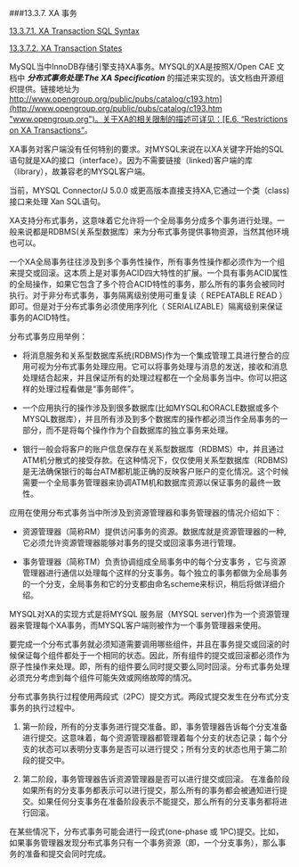 ###13.3.7. XA 事务

[13.3.7.1. XA Transaction SQL Syntax](/docs/Chapter_13/13.3.7.1_XA_Transaction_SQL_Syntax.md "13.3.7.1") 

[13.3.7.2. XA Transaction States](/docs/Chapter_13/13.3.7.2_XA_Transaction_States.md "13.3.7.2")

MySQL当中InnoDB存储引擎支持XA事务。MYSQL的XA是按照X/Open CAE 文档中 ___分布式事务处理:The XA Specification___ 的描述来实现的。该文档由开源组织提供。链接地址为[http://www.opengroup.org/public/pubs/catalog/c193.htm](http://www.opengroup.org/public/pubs/catalog/c193.htm "www.opengroup.org")。关于XA的相关限制的描述可详见：[E.6, “Restrictions on XA Transactions”]()。

XA事务对客户端没有任何特别的要求。对MYSQL来说在以XA关键字开始的SQL语句就是XA的接口（interface）。因为不需要链接（linked)客户端的库（library），故兼容老的MYSQL客户端。

当前，MYSQL Connector/J 5.0.0 或更高版本直接支持XA,它通过一个类（class)接口来处理 Xan SQL语句。

XA支持分布式事务，这意味着它允许将一个全局事务分成多个事务进行处理。一般来说都是RDBMS(关系型数据库）来为分布式事务提供事物资源，当然其他环境也可以。

一个XA全局事务往往涉及到多个事务性操作，所有事务性操作都必须作为一个组来提交或回滚。这本质上是对事务ACID四大特性的扩展。一个具有事务ACID属性的全局操作，如果它包含了多个符合ACID特性的事务，那么所有的事务会被同时执行。对于非分布式事务，事务隔离级别使用可重复读（ REPEATABLE READ ）即可。但是对于分布式事务必须使用序列化（ SERIALIZABLE）隔离级别来保证事务的ACID特性。

分布式事务应用举例：

* 将消息服务和关系型数据库系统(RDBMS)作为一个集成管理工具进行整合的应用可视为分布式事务处理应用。它可以将事务处理与消息的发送，接收和消息处理结合起来，并且保证所有的处理过程都在一个全局事务当中。你可以把这样的处理过程看做是“事务邮件”。

* 一个应用执行的操作涉及到很多数据库(比如MYSQL和ORACLE数据或多个MYSQL数据库），并且所有涉及到多个数据库的操作都必须当作全局事务的一部分，而不是将每个操作作为个自数据库的独立事务来处理。

* 银行一般会将客户的账户信息保存在关系型数据库（RDBMS）中，并且通过ATM机分散式的接受存款。在这种情况下，仅仅使用关系型数据库（RDBMS)是无法确保银行的每台ATM都机能正确的反映客户账户的变化情况。这个时候需要一个全局事务管理器来协调ATM机和数据库资源以保证事务的最终一致性。

应用在使用分布式事务当中所涉及到资源管理器和事务管理器的情况介绍如下：

* 资源管理器（简称RM）提供访问事务的资源。数据库就是资源管理器的一种,它必须允许资源管理器能够对事务的提交或回滚事务进行管理。

* 事务管理器（简称TM）负责协调组成全局事务中的每个分支事务 ，它与资源管理器进行通信以处理每个这样的分支事务。每个独立的事务都做为全局事务的一个分支，全局事务和它的分支都由命名scheme来标识，稍后将做详细介绍。

MYSQL对XA的实现方式是将MYSQL 服务层（MYSQL server)作为一个资源管理器来管理每个XA事务，而MYSQL客户端则被作为一个事务管理器来使用。

要完成一个分布式事务就必须知道需要调用哪些组件，并且在事务提交或回滚的时候保证每个组件都处于一个相同的状态。因此，所有组件的提交或回滚都必须作为原子性操作来处理。即，所有的组件要么同时提交要么同时回滚。分布式事务处理必须充分考虑到每个组件可能失效或网络故障的情况。

分布式事务执行过程使用两段式（2PC）提交方式。两段式提交发生在分布式分支事务的执行过程中。

1. 第一阶段，所有的分支事务进行提交准备。即，事务管理器告诉每个分支准备进行提交。这意味着，每个资源管理器都管理着每个分支的状态记录；每个分支的状态可以表明分支事务是否可以进行提交；所有分支的状态也用于第二阶段的提交中。

2. 第二阶段，事务管理器告诉资源管理器是否可以进行提交或回滚。 在准备阶段如果所有的分支事务都表示可以进行提交，那么所有的事务都会被通知进行提交。如果任何分支事务在准备阶段表示不能提交，那么所有的分支事务都将进行回滚。

在某些情况下，分布式事务可能会进行一段式(one-phase 或 1PC)提交。比如，如果事务管理器发现分布式事务只有一个事务资源（即，一个分支事务），那么事务的准备和提交会同时完成。











